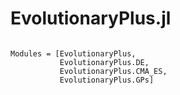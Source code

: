 # EvolutionaryPlus.jl

```@index
```

```@autodocs
Modules = [EvolutionaryPlus,
           EvolutionaryPlus.DE,
           EvolutionaryPlus.CMA_ES,
           EvolutionaryPlus.GPs]
```
